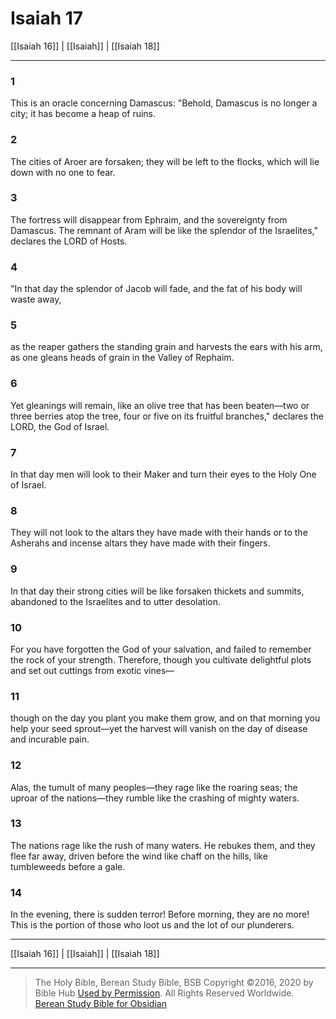 # Isaiah 17

[[Isaiah 16]] | [[Isaiah]] | [[Isaiah 18]]

---

### 1
This is an oracle concerning Damascus: "Behold, Damascus is no longer a city; it has become a heap of ruins.

### 2
The cities of Aroer are forsaken; they will be left to the flocks, which will lie down with no one to fear.

### 3
The fortress will disappear from Ephraim, and the sovereignty from Damascus. The remnant of Aram will be like the splendor of the Israelites," declares the LORD of Hosts.

### 4
"In that day the splendor of Jacob will fade, and the fat of his body will waste away,

### 5
as the reaper gathers the standing grain and harvests the ears with his arm, as one gleans heads of grain in the Valley of Rephaim.

### 6
Yet gleanings will remain, like an olive tree that has been beaten—two or three berries atop the tree, four or five on its fruitful branches," declares the LORD, the God of Israel.

### 7
In that day men will look to their Maker and turn their eyes to the Holy One of Israel.

### 8
They will not look to the altars they have made with their hands or to the Asherahs and incense altars they have made with their fingers.

### 9
In that day their strong cities will be like forsaken thickets and summits, abandoned to the Israelites and to utter desolation.

### 10
For you have forgotten the God of your salvation, and failed to remember the rock of your strength. Therefore, though you cultivate delightful plots and set out cuttings from exotic vines—

### 11
though on the day you plant you make them grow, and on that morning you help your seed sprout—yet the harvest will vanish on the day of disease and incurable pain.

### 12
Alas, the tumult of many peoples—they rage like the roaring seas; the uproar of the nations—they rumble like the crashing of mighty waters.

### 13
The nations rage like the rush of many waters. He rebukes them, and they flee far away, driven before the wind like chaff on the hills, like tumbleweeds before a gale.

### 14
In the evening, there is sudden terror! Before morning, they are no more! This is the portion of those who loot us and the lot of our plunderers.

---

[[Isaiah 16]] | [[Isaiah]] | [[Isaiah 18]]

---

> The Holy Bible, Berean Study Bible, BSB
> Copyright &copy;2016, 2020 by Bible Hub
> [Used by Permission](https://berean.bible/terms.htm). All Rights Reserved Worldwide.
> [Berean Study Bible for Obsidian](https://github.com/gapmiss/berean-study-bible-for-obsidian)</small>

